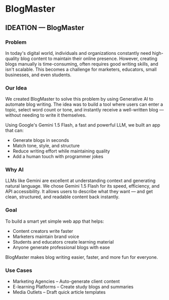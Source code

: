 # BlogMaster

## IDEATION — BlogMaster

### Problem
In today's digital world, individuals and organizations constantly need high-quality blog content to maintain their online presence. However, creating blogs manually is time-consuming, often requires good writing skills, and isn't scalable. This becomes a challenge for marketers, educators, small businesses, and even students.

### Our Idea
We created BlogMaster to solve this problem by using Generative AI to automate blog writing. The idea was to build a tool where users can enter a topic, select word count or tone, and instantly receive a well-written blog — without needing to write it themselves.

Using Google's Gemini 1.5 Flash, a fast and powerful LLM, we built an app that can:

- Generate blogs in seconds
- Match tone, style, and structure
- Reduce writing effort while maintaining quality
- Add a human touch with programmer jokes

### Why AI
LLMs like Gemini are excellent at understanding context and generating natural language. We chose Gemini 1.5 Flash for its speed, efficiency, and API accessibility. It allows users to describe what they want — and get clean, structured, and readable content back instantly.

### Goal
To build a smart yet simple web app that helps:

- Content creators write faster
- Marketers maintain brand voice
- Students and educators create learning material
- Anyone generate professional blogs with ease

BlogMaster makes blog writing easier, faster, and more fun for everyone.

### Use Cases
- Marketing Agencies – Auto-generate client content
- E-learning Platforms – Create study blogs and summaries
- Media Outlets – Draft quick article templates
